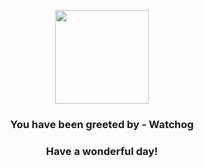 <p align="center">
    <img src="https://raw.githubusercontent.com/PokeAPI/sprites/master/sprites/pokemon/505.png" width="150" height="150">
</p>
<h3 align="center">You have been greeted by - <b>Watchog</b></h3>
<h3 align="center">Have a wonderful day!</h3>
